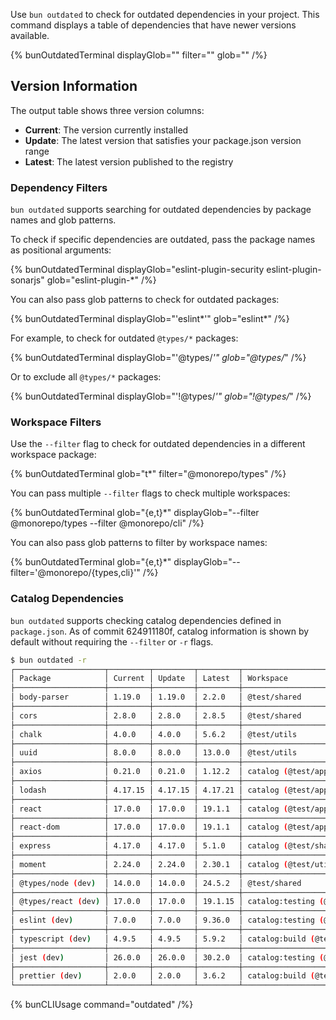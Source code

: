 Use `bun outdated` to check for outdated dependencies in your project. This command displays a table of dependencies that have newer versions available.

{% bunOutdatedTerminal displayGlob="" filter="" glob="" /%}

## Version Information

The output table shows three version columns:

- **Current**: The version currently installed
- **Update**: The latest version that satisfies your package.json version range
- **Latest**: The latest version published to the registry

### Dependency Filters

`bun outdated` supports searching for outdated dependencies by package names and glob patterns.

To check if specific dependencies are outdated, pass the package names as positional arguments:

{% bunOutdatedTerminal displayGlob="eslint-plugin-security eslint-plugin-sonarjs" glob="eslint-plugin-*"  /%}

You can also pass glob patterns to check for outdated packages:

{% bunOutdatedTerminal displayGlob="'eslint*'" glob="eslint*"  /%}

For example, to check for outdated `@types/*` packages:

{% bunOutdatedTerminal displayGlob="'@types/*'" glob="@types/*"  /%}

Or to exclude all `@types/*` packages:

{% bunOutdatedTerminal displayGlob="'!@types/*'" glob="!@types/*"  /%}

### Workspace Filters

Use the `--filter` flag to check for outdated dependencies in a different workspace package:

{% bunOutdatedTerminal  glob="t*" filter="@monorepo/types"  /%}

You can pass multiple `--filter` flags to check multiple workspaces:

{% bunOutdatedTerminal  glob="{e,t}*" displayGlob="--filter @monorepo/types --filter @monorepo/cli" /%}

You can also pass glob patterns to filter by workspace names:

{% bunOutdatedTerminal  glob="{e,t}*" displayGlob="--filter='@monorepo/{types,cli}'" /%}

### Catalog Dependencies

`bun outdated` supports checking catalog dependencies defined in `package.json`. As of commit 624911180f, catalog information is shown by default without requiring the `--filter` or `-r` flags.

```sh
$ bun outdated -r
┌────────────────────┬─────────┬─────────┬─────────┬────────────────────────────────┐
│ Package            │ Current │ Update  │ Latest  │ Workspace                      │
├────────────────────┼─────────┼─────────┼─────────┼────────────────────────────────┤
│ body-parser        │ 1.19.0  │ 1.19.0  │ 2.2.0   │ @test/shared                   │
├────────────────────┼─────────┼─────────┼─────────┼────────────────────────────────┤
│ cors               │ 2.8.0   │ 2.8.0   │ 2.8.5   │ @test/shared                   │
├────────────────────┼─────────┼─────────┼─────────┼────────────────────────────────┤
│ chalk              │ 4.0.0   │ 4.0.0   │ 5.6.2   │ @test/utils                    │
├────────────────────┼─────────┼─────────┼─────────┼────────────────────────────────┤
│ uuid               │ 8.0.0   │ 8.0.0   │ 13.0.0  │ @test/utils                    │
├────────────────────┼─────────┼─────────┼─────────┼────────────────────────────────┤
│ axios              │ 0.21.0  │ 0.21.0  │ 1.12.2  │ catalog (@test/app)            │
├────────────────────┼─────────┼─────────┼─────────┼────────────────────────────────┤
│ lodash             │ 4.17.15 │ 4.17.15 │ 4.17.21 │ catalog (@test/app, @test/app) │
├────────────────────┼─────────┼─────────┼─────────┼────────────────────────────────┤
│ react              │ 17.0.0  │ 17.0.0  │ 19.1.1  │ catalog (@test/app)            │
├────────────────────┼─────────┼─────────┼─────────┼────────────────────────────────┤
│ react-dom          │ 17.0.0  │ 17.0.0  │ 19.1.1  │ catalog (@test/app)            │
├────────────────────┼─────────┼─────────┼─────────┼────────────────────────────────┤
│ express            │ 4.17.0  │ 4.17.0  │ 5.1.0   │ catalog (@test/shared)         │
├────────────────────┼─────────┼─────────┼─────────┼────────────────────────────────┤
│ moment             │ 2.24.0  │ 2.24.0  │ 2.30.1  │ catalog (@test/utils)          │
├────────────────────┼─────────┼─────────┼─────────┼────────────────────────────────┤
│ @types/node (dev)  │ 14.0.0  │ 14.0.0  │ 24.5.2  │ @test/shared                   │
├────────────────────┼─────────┼─────────┼─────────┼────────────────────────────────┤
│ @types/react (dev) │ 17.0.0  │ 17.0.0  │ 19.1.15 │ catalog:testing (@test/app)    │
├────────────────────┼─────────┼─────────┼─────────┼────────────────────────────────┤
│ eslint (dev)       │ 7.0.0   │ 7.0.0   │ 9.36.0  │ catalog:testing (@test/app)    │
├────────────────────┼─────────┼─────────┼─────────┼────────────────────────────────┤
│ typescript (dev)   │ 4.9.5   │ 4.9.5   │ 5.9.2   │ catalog:build (@test/app)      │
├────────────────────┼─────────┼─────────┼─────────┼────────────────────────────────┤
│ jest (dev)         │ 26.0.0  │ 26.0.0  │ 30.2.0  │ catalog:testing (@test/shared) │
├────────────────────┼─────────┼─────────┼─────────┼────────────────────────────────┤
│ prettier (dev)     │ 2.0.0   │ 2.0.0   │ 3.6.2   │ catalog:build (@test/utils)    │
└────────────────────┴─────────┴─────────┴─────────┴────────────────────────────────┘
```

{% bunCLIUsage command="outdated" /%}
